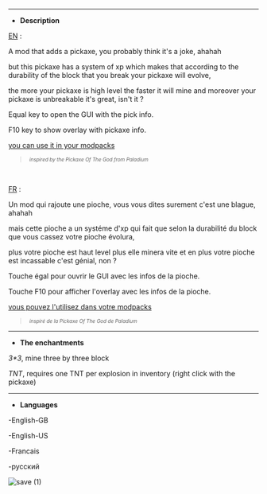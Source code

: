 <hr />
<ul>
<li style="text-align: left;"><strong>Description</strong></li>
</ul>
<p><span style="text-decoration: underline;">EN</span> :</p>
<p>A mod that adds a pickaxe, you probably think it's a joke, ahahah</p>
<p>but this pickaxe has a system of xp which makes that according to the durability of the block that you break your pickaxe will evolve,</p>
<p>the more your pickaxe is high level the faster it will mine and moreover your pickaxe is unbreakable it's great, isn't it ?</p>
<p>Equal key to open the GUI with the pick info.</p>
<p>F10 key to show overlay with pickaxe info.</p>
<p><span style="text-decoration: underline;">you can use it in your modpacks</span></p>
<blockquote>
<p><span style="font-size: 10px;"><em>&nbsp;inspired by the Pickaxe Of The God from Paladium</em></span></p>
</blockquote>
<p>&nbsp;</p>
<p><span style="text-decoration: underline;">FR</span> :</p>
<p>Un mod qui rajoute une pioche, vous vous dites surement c'est une blague, ahahah</p>
<p>mais cette pioche a un syst&eacute;me d'xp qui fait que selon la durabilit&eacute; du block que vous cassez votre pioche &eacute;volura,</p>
<p>plus votre pioche est haut level plus elle minera vite et en plus votre pioche est incassable c'est g&eacute;nial, non ?</p>
<p><span class="word menu-enabled">Touche</span>&nbsp;<span class="word menu-enabled">&eacute;gal</span>&nbsp;<span class="word menu-enabled">pour</span>&nbsp;<span class="word menu-enabled">ouvrir</span>&nbsp;<span class="word menu-enabled">le</span>&nbsp;<span class="word menu-enabled">GUI</span>&nbsp;<span class="word menu-enabled">avec</span>&nbsp;<span class="word menu-enabled">les infos</span>&nbsp;<span class="word menu-enabled">de</span>&nbsp;<span class="word menu-enabled">la</span>&nbsp;<span class="word menu-enabled">pioche.</span></p>
<p><span class="word menu-enabled">Touche&nbsp;F10&nbsp;pour afficher l'overlay avec les&nbsp;infos&nbsp;de&nbsp;la&nbsp;pioche.</span></p>
<p><span style="text-decoration: underline;"><span class="word menu-enabled">vous pouvez l'utilisez dans votre modpacks</span></span></p>
<blockquote>
<p><span style="font-size: 10px;"><em><span class="word menu-enabled">&nbsp;<span style="font-size: 10px;">inspir&eacute; de la Pickaxe Of The God de Paladium</span></span></em></span></p>
</blockquote>
<p><span/></span></span></em></span></p>
<hr />
<ul>
<li><strong>The enchantments</strong></li>
</ul>
<p><em>3*3</em>, mine three by three block</p>
<p><em>TNT</em>, requires one TNT per explosion in inventory (right click with the pickaxe)</p>
<hr />
<ul>
<li><strong>Languages</strong></li>
</ul>
<p>-English-GB</p>
<p>-English-US</p>
<p>-Francais</p>
<p>-русский</p>

![save (1)](https://github.com/cedr0u/antique-pickaxe/assets/55026534/366ecb1a-34a6-4877-b3d0-28eed259719d)

